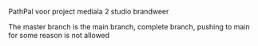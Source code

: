 PathPal voor project mediala 2 studio brandweer

The master branch is the main branch, complete branch, pushing to main for some reason is not allowed
